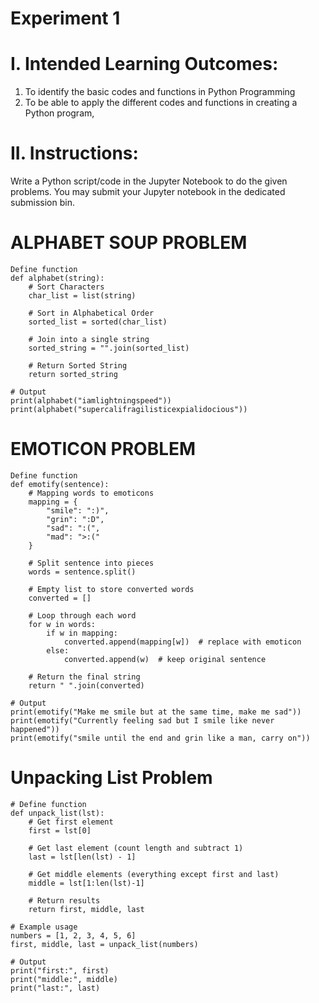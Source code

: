 # Experiment 1 

# I. Intended Learning Outcomes:
1. To identify the basic codes and functions in Python Programming
2. To be able to apply the different codes and functions in creating a Python program,

# II. Instructions:
Write a Python script/code in the Jupyter Notebook to do the given problems. You may submit your Jupyter
notebook in the dedicated submission bin.

# ALPHABET SOUP PROBLEM
```
Define function
def alphabet(string):
    # Sort Characters
    char_list = list(string)

    # Sort in Alphabetical Order
    sorted_list = sorted(char_list)

    # Join into a single string
    sorted_string = "".join(sorted_list)

    # Return Sorted String
    return sorted_string

# Output
print(alphabet("iamlightningspeed"))
print(alphabet("supercalifragilisticexpialidocious"))
```
# EMOTICON PROBLEM
```
Define function
def emotify(sentence):
    # Mapping words to emoticons
    mapping = {
        "smile": ":)",
        "grin": ":D",
        "sad": ":(",
        "mad": ">:("
    }
    
    # Split sentence into pieces
    words = sentence.split()
    
    # Empty list to store converted words
    converted = []
    
    # Loop through each word
    for w in words:
        if w in mapping:
            converted.append(mapping[w])  # replace with emoticon
        else:
            converted.append(w)  # keep original sentence
    
    # Return the final string
    return " ".join(converted)

# Output
print(emotify("Make me smile but at the same time, make me sad"))
print(emotify("Currently feeling sad but I smile like never happened"))
print(emotify("smile until the end and grin like a man, carry on"))
```
# Unpacking List Problem
```
# Define function
def unpack_list(lst):
    # Get first element
    first = lst[0]

    # Get last element (count length and subtract 1)
    last = lst[len(lst) - 1]

    # Get middle elements (everything except first and last)
    middle = lst[1:len(lst)-1]

    # Return results
    return first, middle, last

# Example usage
numbers = [1, 2, 3, 4, 5, 6]
first, middle, last = unpack_list(numbers)

# Output
print("first:", first)
print("middle:", middle)
print("last:", last)
